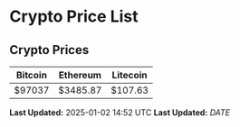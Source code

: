 # Crypto Price List

## Crypto Prices
| Bitcoin | Ethereum | Litecoin |
| ------- | -------- | -------- |
| $97037 | $3485.87 | $107.63 |
**Last Updated:** 2025-01-02 14:52 UTC
**Last Updated:** $DATE$
